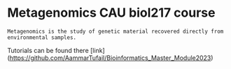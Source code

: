 # Metagenomics CAU biol217 course

`Metagenomics is the study of genetic material recovered directly from environmental samples.`

Tutorials can be found there [link] (https://github.com/AammarTufail/Bioinformatics_Master_Module2023) 




